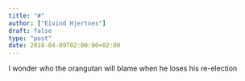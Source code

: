 ```yaml
---
title: "#"
author: ["Eivind Hjertnes"]
draft: false
type: "post"
date: 2018-04-09T02:00:00+02:00
---
```


I wonder who the orangutan will blame when he loses his re-election
